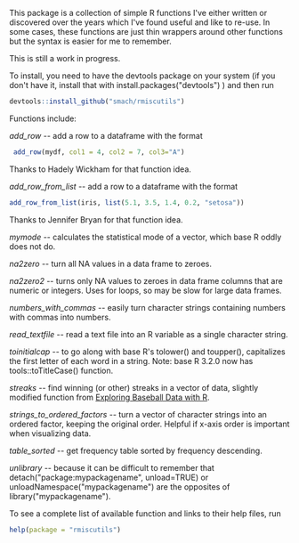 <!-- README.md is generated from README.Rmd. Please edit that file -->
This package is a collection of simple R functions I've either written or discovered over the years which I've found useful and like to re-use. In some cases, these functions are just thin wrappers around other functions but the syntax is easier for me to remember.

This is still a work in progress.

To install, you need to have the devtools package on your system (if you don't have it, install that with install.packages("devtools") ) and then run

``` r
devtools::install_github("smach/rmiscutils")
```

Functions include:

*add\_row* -- add a row to a dataframe with the format

``` r
 add_row(mydf, col1 = 4, col2 = 7, col3="A")
```

Thanks to Hadely Wickham for that function idea.

*add\_row\_from\_list* -- add a row to a dataframe with the format

``` r
add_row_from_list(iris, list(5.1, 3.5, 1.4, 0.2, "setosa"))
```

Thanks to Jennifer Bryan for that function idea.

*mymode* -- calculates the statistical mode of a vector, which base R oddly does not do.

*na2zero* -- turn all NA values in a data frame to zeroes.

*na2zero2* -- turns only NA values to zeroes in data frame columns that are numeric or integers. Uses for loops, so may be slow for large data frames.

*numbers\_with\_commas* -- easily turn character strings containing numbers with commas into numbers.

*read\_textfile* -- read a text file into an R variable as a single character string.

*toinitialcap* -- to go along with base R's tolower() and toupper(), capitalizes the first letter of each word in a string. Note: base R 3.2.0 now has tools::toTitleCase() function.

*streaks* -- find winning (or other) streaks in a vector of data, slightly modified function from [Exploring Baseball Data with R](https://baseballwithr.wordpress.com/2014/07/07/team-streaks-part-i-2/).

*strings\_to\_ordered\_factors* -- turn a vector of character strings into an ordered factor, keeping the original order. Helpful if x-axis order is important when visualizing data.

*table\_sorted* -- get frequency table sorted by frequency descending.

*unlibrary* -- because it can be difficult to remember that detach("package:mypackagename", unload=TRUE) or unloadNamespace("mypackagename") are the opposites of library("mypackagename").

To see a complete list of available function and links to their help files, run

``` r
help(package = "rmiscutils")
```
